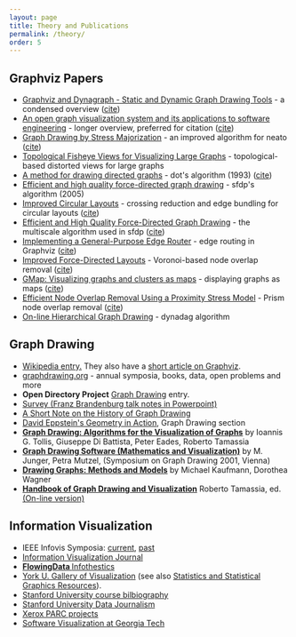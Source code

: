 ```yaml
---
layout: page
title: Theory and Publications
permalink: /theory/
order: 5
---
```


## Graphviz Papers

* <a href="/_pages/Documentation/EGKNW03.pdf" target="_blank">Graphviz and Dynagraph - Static and Dynamic Graph Drawing Tools</a> - a condensed overview (<a href="http://citeseerx.ist.psu.edu/viewdoc/summary?doi=10.1.1.96.3776">cite</a>)
* <a href="/_pages/Documentation/GN99.pdf" target="_blank">An open graph visualization system and its applications to software engineering</a> - longer overview, preferred for citation (<a target="_blank" href="http://citeseerx.ist.psu.edu/viewdoc/summary?doi=10.1.1.106.5621">cite</a>)
* <a href="/_pages/Documentation/GKN04.pdf" target="_blank">Graph Drawing by Stress Majorization</a>  - an improved algorithm for neato (<a href="https://link.springer.com/chapter/10.1007/978-3-540-31843-9_25" target="_blank">cite</a>)
* <a href="/_pages/Documentation/GKN04a.pdf" target="_blank">Topological Fisheye Views for Visualizing Large Graphs</a> - topological-based distorted views for large graphs
* <a href="/_pages/Documentation/TSE93.pdf" target="_blank">A method for drawing directed graphs</a> - dot's algorithm (1993) (<a target="_blank" href="http://citeseerx.ist.psu.edu/viewdoc/summary?doi=10.1.1.3.8982">cite</a>)
* <a href="http://yifanhu.net/PUB/graph_draw.pdf" target="_blank">Efficient and high quality force-directed graph drawing</a> - sfdp's algorithm (2005)
* <a href="/_pages/Documentation/GK06.pdf" target="_blank">Improved Circular Layouts</a> - crossing reduction and edge bundling for circular layouts (<a href="https://link.springer.com/chapter/10.1007/978-3-540-70904-6_37">cite</a>)
* <a href="/_pages/Documentation/Hu05.pdf" target="_blank">Efficient and High Quality Force-Directed Graph Drawing</a> - the multiscale algorithm used in sfdp (<a href="http://www.mathematica-journal.com/issue/v10i1/graph_draw.html" target="_blank">cite</a>)
* <a href="/_pages/Documentation/DGKN97.pdf" target="_blank">Implementing a General-Purpose Edge Router</a> - edge routing in Graphviz (<a href="https://link.springer.com/chapter/10.1007/3-540-63938-1_68">cite</a>)
* <a href="/_pages/Documentation/GN98.pdf" target="_blank">Improved Force-Directed Layouts</a> - Voronoi-based node overlap removal (<a href="https://link.springer.com/chapter/10.1007/3-540-37623-2_28">cite</a>)
* <a href="/_pages/Documentation/GHK09.pdf" target="_blank">GMap: Visualizing graphs and clusters as maps</a> - displaying graphs as maps (<a href="http://citeseerx.ist.psu.edu/viewdoc/summary?doi=10.1.1.154.8753">cite</a>)
* <a href="/_pages/Documentation/GH10.pdf" target="_blank">Efficient Node Overlap Removal Using a Proximity Stress Model</a> - Prism node overlap removal (<a href="https://link.springer.com/chapter/10.1007/978-3-642-00219-9_20">cite</a>)
* <a href="/_pages/Documentation/NW01.pdf" target="_blank">On-line Hierarchical Graph Drawing</a> - dynadag algorithm

## Graph Drawing

* <a href="http://en.wikipedia.org/wiki/Graph_drawing">Wikipedia entry.</a> They also have a <a href="http://en.wikipedia.org/wiki/Graphviz">short article on Graphviz</a>.
* <a href="http://www.graphdrawing.org/index.html">graphdrawing.org</a> - annual symposia, books, data, open problems and more
* <strong>Open Directory Project</strong> <a href="http://dmoztools.net/Science/Math/Combinatorics/Software/Graph_Drawing/">Graph Drawing</a> entry.
* <a href="http://www.csse.monash.edu.au/~gfarr/research/GraphDrawing02-Mel.ppt"> Survey (Franz Brandenburg talk notes in Powerpoint)</a>
* <a href="https://www.merl.com/publications/TR2001-49">A Short Note on the History of Graph Drawing</a>
* <a href="http://www.ics.uci.edu/~eppstein/gina/gdraw.html">David Eppstein's Geometry in Action</a>, Graph Drawing section
* <b><a href="http://www.amazon.com/exec/obidos/tg/detail/-/0133016153/qid=1089229182/sr=8-1/ref=sr_8_xs_ap_i1_xgl14/103-2475216-1750235?v=glance&amp;s=books&amp;n=507846">Graph Drawing: Algorithms for the Visualization of Graphs</a></b> by Ioannis G. Tollis, Giuseppe Di Battista, Peter Eades, Roberto Tamassia
* <a href="http://www.amazon.com/exec/obidos/tg/detail/-/3540008810/qid=1089229286/sr=1-3/ref=sr_1_3/103-2475216-1750235?v=glance&amp;s=books"> <b>Graph Drawing Software (Mathematics and Visualization)</b></a> by M. Junger, Petra Mutzel, (Symposium on Graph Drawing 2001, Vienna)
* <a href="http://www.amazon.com/exec/obidos/tg/detail/-/3540420622/qid=1089229286/sr=1-8/ref=sr_1_8/103-2475216-1750235?v=glance&amp;s=books"> <b>Drawing Graphs: Methods and Models</b></a> by Michael Kaufmann, Dorothea Wagner
* <a href="http://www.amazon.com/Handbook-Visualization-Discrete-Mathematics-Applications/dp/1584884126%3FSubscriptionId%3DAKIAILSHYYTFIVPWUY6Q%26tag%3Dduckduckgo-d-20%26linkCode%3Dxm2%26camp%3D2025%26creative%3D165953%26creativeASIN%3D1584884126"> <b>Handbook of Graph Drawing and Visualization</b></a> Roberto Tamassia, ed. <a href="http://cs.brown.edu/~rt/gdhandbook/">(On-line version)</a>

## Information Visualization

* IEEE Infovis Symposia: <a href="http://vis.computer.org">current</a>, <a href="http://www.infovis.org/">past</a>
* <a href="http://www.palgrave-journals.com/ivs/">Information Visualization Journal</a>
* <strong><a href="http://flowingdata.com/">FlowingData             </a></strong><a href="http://infosthetics.com/">Infothestics</a>
* <a href="http://www.datavis.ca/gallery/index.php">York U. Gallery of Visualization</a> (see also <a href="http://www.math.yorku.ca/SCS/StatResource.html">Statistics and Statistical Graphics Resources</a>).
* <a href="http://graphics.stanford.edu/courses/cs348c-96-fall/resources.html"> Stanford University course bilbiography</a>
* <a href="http://datajournalism.stanford.edu/">Stanford University Data Journalism</a>
* <a href="http://www2.parc.com/istl/projects/uir/projects/ii.html">Xerox PARC projects</a>
* <a href="http://www.gvu.gatech.edu/">Software Visualization at Georgia Tech</a>
